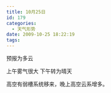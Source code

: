 ```yaml
---
title: 10月25日
id: 179
categories:
  - 天气形势
date: 2009-10-25 18:22:19
tags:
---
```


预报为多云

上午雾气很大 下午转为晴天

高空有弱槽系统移来，晚上高空云系增多。